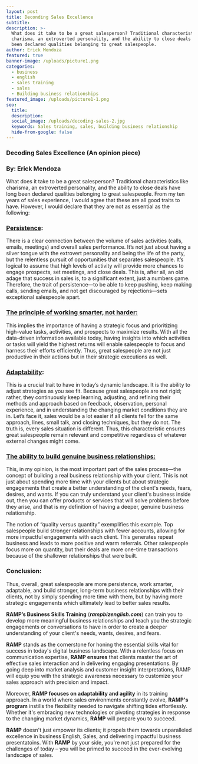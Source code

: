 ```yaml
---
layout: post
title: Deconding Sales Excellence
subtitle:
description: >-
  What does it take to be a great salesperson? Traditional characteristics like
  charisma, an extroverted personality, and the ability to close deals have long
  been declared qualities belonging to great salespeople. 
author: Erick Mendoza
featured: true
banner-image: /uploads/picture1.png
categories:
  - business
  - english
  - sales training
  - sales
  - Building business relationships
featured_image: /uploads/picture1-1.png
seo:
  title:
  description:
  social_image: /uploads/decoding-sales-2.jpg
  keywords: Sales training, sales, building business relationship
  hide-from-google: false
---
```

### **Decoding Sales Excellence (An opinion piece)**

### **By: Erick Mendoza**

What does it take to be a great salesperson? Traditional characteristics like charisma, an extroverted personality, and the ability to close deals have long been declared qualities belonging to great salespeople. From my ten years of sales experience, I would agree that these are all good traits to have. However, I would declare that they are not as essential as the following:

### **<u>Persistence</u>**:

There is a clear connection between the volume of sales activities (calls, emails, meetings) and overall sales performance. It’s not just about having a silver tongue with the extrovert personality and being the life of the party, but the relentless pursuit of opportunities that separates salespeople. It’s logical to assume that high levels of activity will provide more chances to engage prospects, set meetings, and close deals. This is, after all, an old adage that success in sales is, to a significant extent, just a numbers game. Therefore, the trait of persistence—to be able to keep pushing, keep making calls, sending emails, and not get discouraged by rejections—sets exceptional salespeople apart.

### **<u>The principle of working smarter, not harder:</u>**

This implies the importance of having a strategic focus and prioritizing high-value tasks, activities, and prospects to maximize results. With all the data-driven information available today, having insights into which activities or tasks will yield the highest returns will enable salespeople to focus and harness their efforts efficiently. Thus, great salespeople are not just productive in their actions but in their strategic executions as well.

### **<u>Adaptability</u>**:

This is a crucial trait to have in today’s dynamic landscape. It is the ability to adjust strategies as you see fit. Because great salespeople are not rigid; rather, they continuously keep learning, adjusting, and refining their methods and approach based on feedback, observation, personal experience, and in understanding the changing market conditions they are in. Let’s face it, sales would be a lot easier if all clients fell for the same approach, lines, small talk, and closing techniques, but they do not. The truth is, every sales situation is different. Thus, this characteristic ensures great salespeople remain relevant and competitive regardless of whatever external changes might come.

### **<u>The ability to build genuine business relationships:</u>**

This, in my opinion, is the most important part of the sales process—the concept of building a real business relationship with your client. This is not just about spending more time with your clients but about strategic engagements that create a better understanding of the client's needs, fears, desires, and wants. If you can truly understand your client's business inside out, then you can offer products or services that will solve problems before they arise, and that is my definition of having a deeper, genuine business relationship.

The notion of “quality versus quantity” exemplifies this example. Top salespeople build stronger relationships with fewer accounts, allowing for more impactful engagements with each client. This generates repeat business and leads to more positive and warm referrals. Other salespeople focus more on quantity, but their deals are more one-time transactions because of the shallower relationships that were built.

### **Conclusion:**

Thus, overall, great salespeople are more persistence, work smarter, adaptable, and build stronger, long-term business relationships with their clients, not by simply spending more time with them, but by having more strategic engagements which ultimately lead to better sales results.

**RAMP’s Business Skills Training** (***rampbizenglish.com***) can train you to develop more meaningful business relationships and teach you the strategic engagements or conversations to have in order to create a deeper understanding of your client's needs, wants, desires, and fears.

**RAMP** stands as the cornerstone for honing the essential skills vital for success in today's digital business landscape. With a relentless focus on communication expertise, **RAMP ensures** that clients master the art of effective sales interaction and in delivering engaging presentations. By going deep into market analysis and customer insight interpretations, RAMP will equip you with the strategic awareness necessary to customize your sales approach with precision and impact.

Moreover, **RAMP focuses on adaptability and agility** in its training approach. In a world where sales environments constantly evolve, **RAMP's program**&nbsp;instills the flexibility needed to navigate shifting tides effortlessly. Whether it's embracing new technologies or pivoting strategies in response to the changing market dynamics, **RAMP**&nbsp;will prepare you to succeed.

**RAMP** doesn't just empower its clients; it propels them towards unparalleled excellence in business English, Sales, and delivering impactful business presentatoins. With **RAMP** by your side, you're not just prepared for the challenges of today – you will be primed to succeed in the ever-evolving landscape of sales.
